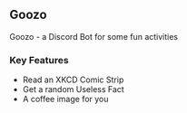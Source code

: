 ## Goozo

Goozo - a Discord Bot for some fun activities

### Key Features

* Read an XKCD Comic Strip
* Get a random Useless Fact
* A coffee image for you